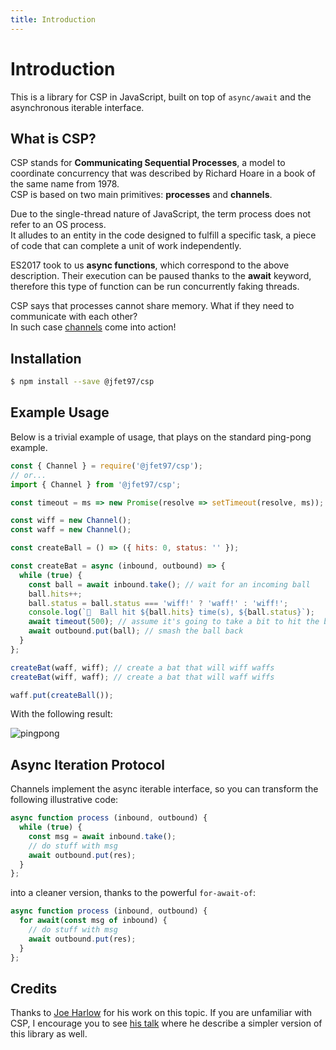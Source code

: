 ```yaml
---
title: Introduction
---
```


# Introduction

This is a library for CSP in JavaScript, built on top of `async/await` and the asynchronous iterable interface.

## What is CSP?

CSP stands for __Communicating Sequential Processes__, a model to coordinate concurrency that was described by Richard Hoare in a book of the same name from 1978. \
CSP is based on two main primitives: __processes__ and __channels__.

Due to the single-thread nature of JavaScript, the term process does not refer to an OS process. \
It alludes to an entity in the code designed to fulfill a specific task, a piece of code that can complete a unit of work independently.

ES2017 took to us  __async functions__, which correspond to the above description. Their execution can be paused thanks to the __await__ keyword, therefore this type of function can be run concurrently faking threads.

CSP says that processes cannot share memory. What if they need to communicate with each other? \
In such case [channels](/guide/channels.html) come into action!

## Installation

```sh
$ npm install --save @jfet97/csp
```

## Example Usage

Below is a trivial example of usage, that plays on the standard ping-pong example.

```js
const { Channel } = require('@jfet97/csp');
// or...
import { Channel } from '@jfet97/csp';

const timeout = ms => new Promise(resolve => setTimeout(resolve, ms));

const wiff = new Channel();
const waff = new Channel();

const createBall = () => ({ hits: 0, status: '' });

const createBat = async (inbound, outbound) => {
  while (true) {
    const ball = await inbound.take(); // wait for an incoming ball
    ball.hits++;
    ball.status = ball.status === 'wiff!' ? 'waff!' : 'wiff!';
    console.log(`🎾  Ball hit ${ball.hits} time(s), ${ball.status}`);
    await timeout(500); // assume it's going to take a bit to hit the ball
    await outbound.put(ball); // smash the ball back
  }
};

createBat(waff, wiff); // create a bat that will wiff waffs
createBat(wiff, waff); // create a bat that will waff wiffs

waff.put(createBall());
```

With the following result:

![pingpong](/csp/assets/pingpong.gif)

## Async Iteration Protocol

Channels implement the async iterable interface, so you can transform the following illustrative code:

```js
async function process (inbound, outbound) {
  while (true) {
    const msg = await inbound.take();
    // do stuff with msg
    await outbound.put(res);
  }
};
```

into a cleaner version, thanks to the powerful `for-await-of`:

```js
async function process (inbound, outbound) {
  for await(const msg of inbound) {
    // do stuff with msg
    await outbound.put(res);
  }
};
```

## Credits

Thanks to [Joe Harlow](https://twitter.com/someonedodgy) for his work on this topic. If you are unfamiliar with CSP, I encourage you to see [his talk](https://pusher.com/sessions/meetup/the-js-roundabout/csp-in-js) where he describe a simpler version of this library as well.